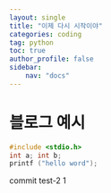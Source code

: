 ```yaml
---
layout: single
title: "이제 다시 시작이야"
categories: coding
tag: python
toc: true
author_profile: false
sidebar: 
    nav: "docs"
---
```

# 블로그 예시


```cpp
#include <stdio.h>
int a; int b;
printf ("hello word");
```

commit test-2
1